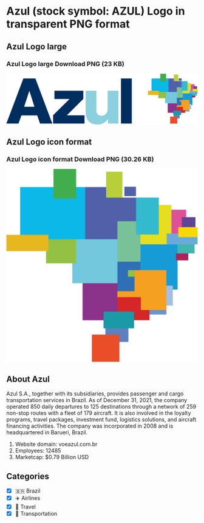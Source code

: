 # Azul (stock symbol: AZUL) Logo in transparent PNG format

## Azul Logo large

### Azul Logo large Download PNG (23 KB)

![Azul Logo large Download PNG (23 KB)](/img/orig/AZUL_BIG-e97c2cfd.png)

## Azul Logo icon format

### Azul Logo icon format Download PNG (30.26 KB)

![Azul Logo icon format Download PNG (30.26 KB)](/img/orig/AZUL-6a37ae49.png)

## About Azul

Azul S.A., together with its subsidiaries, provides passenger and cargo transportation services in Brazil. As of December 31, 2021, the company operated 850 daily departures to 125 destinations through a network of 259 non-stop routes with a fleet of 179 aircraft. It is also involved in the loyalty programs, travel packages, investment fund, logistics solutions, and aircraft financing activities. The company was incorporated in 2008 and is headquartered in Barueri, Brazil.

1. Website domain: voeazul.com.br
2. Employees: 12485
3. Marketcap: $0.79 Billion USD


## Categories
- [x] 🇧🇷 Brazil
- [x] ✈️ Airlines
- [x] 🌴 Travel
- [x] 🚚 Transportation
